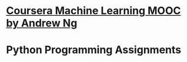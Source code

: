 # [Coursera Machine Learning MOOC by Andrew Ng](https://www.coursera.org/learn/machine-learning) 
# Python Programming Assignments